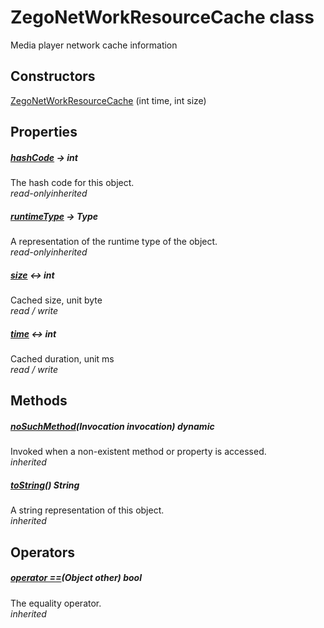 


# ZegoNetWorkResourceCache class









<p>Media player network cache information</p>




## Constructors

[ZegoNetWorkResourceCache](../zego_uikit_prebuilt_live_audio_room/ZegoNetWorkResourceCache/ZegoNetWorkResourceCache.md) (int time, int size)

   


## Properties

##### [hashCode](../zego_uikit_prebuilt_live_audio_room/ZegoNetWorkResourceCache/hashCode.md) &#8594; int



The hash code for this object.  
_<span class="feature">read-only</span><span class="feature">inherited</span>_



##### [runtimeType](../zego_uikit_prebuilt_live_audio_room/ZegoNetWorkResourceCache/runtimeType.md) &#8594; Type



A representation of the runtime type of the object.  
_<span class="feature">read-only</span><span class="feature">inherited</span>_



##### [size](../zego_uikit_prebuilt_live_audio_room/ZegoNetWorkResourceCache/size.md) &#8596; int



Cached size, unit byte  
_<span class="feature">read / write</span>_



##### [time](../zego_uikit_prebuilt_live_audio_room/ZegoNetWorkResourceCache/time.md) &#8596; int



Cached duration, unit ms  
_<span class="feature">read / write</span>_





## Methods

##### [noSuchMethod](../zego_uikit_prebuilt_live_audio_room/ZegoNetWorkResourceCache/noSuchMethod.md)(Invocation invocation) dynamic



Invoked when a non-existent method or property is accessed.  
_<span class="feature">inherited</span>_



##### [toString](../zego_uikit_prebuilt_live_audio_room/ZegoNetWorkResourceCache/toString.md)() String



A string representation of this object.  
_<span class="feature">inherited</span>_





## Operators

##### [operator ==](../zego_uikit_prebuilt_live_audio_room/ZegoNetWorkResourceCache/operator_equals.md)(Object other) bool



The equality operator.  
_<span class="feature">inherited</span>_
















